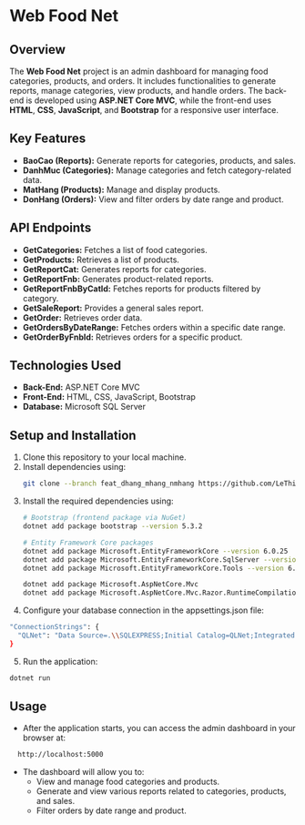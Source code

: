 # Web Food Net
## Overview

The **Web Food Net** project is an admin dashboard for managing food categories, products, and orders. It includes functionalities to generate reports, manage categories, view products, and handle orders. 
The back-end is developed using **ASP.NET Core MVC**, 
while the front-end uses **HTML**, **CSS**, **JavaScript**, and **Bootstrap** for a responsive user interface.

## Key Features
- **BaoCao (Reports):** Generate reports for categories, products, and sales.
- **DanhMuc (Categories):** Manage categories and fetch category-related data.
- **MatHang (Products):** Manage and display products.
- **DonHang (Orders):** View and filter orders by date range and product.
  
## API Endpoints
- **GetCategories:** Fetches a list of food categories.
- **GetProducts:** Retrieves a list of products.
- **GetReportCat:** Generates reports for categories.
- **GetReportFnb:** Generates product-related reports.
- **GetReportFnbByCatId:** Fetches reports for products filtered by category.
- **GetSaleReport:** Provides a general sales report.
- **GetOrder:** Retrieves order data.
- **GetOrdersByDateRange:** Fetches orders within a specific date range.
- **GetOrderByFnbId:** Retrieves orders for a specific product.

## Technologies Used

- **Back-End:** ASP.NET Core MVC
- **Front-End:** HTML, CSS, JavaScript, Bootstrap
- **Database:** Microsoft SQL Server

## Setup and Installation

1. Clone this repository to your local machine.
2. Install dependencies using:
   ```bash
   git clone --branch feat_dhang_mhang_nmhang https://github.com/LeThiHongNgot/Web_Food_Net.git
   ```
3. Install the required dependencies using:
   ```bash
   # Bootstrap (frontend package via NuGet)
   dotnet add package bootstrap --version 5.3.2

   # Entity Framework Core packages
   dotnet add package Microsoft.EntityFrameworkCore --version 6.0.25
   dotnet add package Microsoft.EntityFrameworkCore.SqlServer --version 6.0.25
   dotnet add package Microsoft.EntityFrameworkCore.Tools --version 6.0.25

   dotnet add package Microsoft.AspNetCore.Mvc
   dotnet add package Microsoft.AspNetCore.Mvc.Razor.RuntimeCompilation
   ```
4. Configure your database connection in the appsettings.json file:
  ```bash
  "ConnectionStrings": {
    "QLNet": "Data Source=.\\SQLEXPRESS;Initial Catalog=QLNet;Integrated Security=True"
  }
  ```
5. Run the application:
  ```bash
  dotnet run
  ```

## Usage
- After the application starts, you can access the admin dashboard in your browser at:
```bash
  http://localhost:5000
```
- The dashboard will allow you to:
  - View and manage food categories and products.
  - Generate and view various reports related to categories, products, and sales.
  - Filter orders by date range and product.
